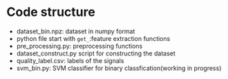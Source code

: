 # Code structure

- dataset_bin.npz: dataset in numpy format
- python file start with ```get_```:feature extraction functions
- pre_processing.py: preprocessing functions
- dataset_construct.py script for constructing the dataset
- quality_label.csv: labels of the signals
- svm_bin.py: SVM classifier for binary classfication(working in progress)
